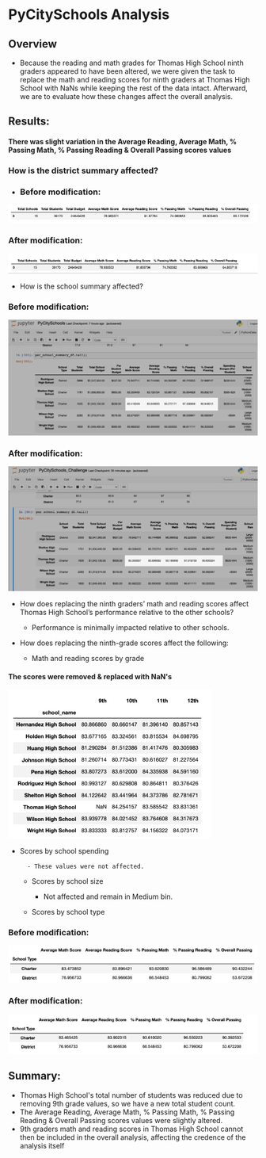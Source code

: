 # PyCitySchools Analysis

## Overview

- Because the reading and math grades for Thomas High School ninth graders appeared to have been altered, we were given the task to replace the math and reading scores for ninth graders at Thomas High School with NaNs while keeping the rest of the data intact. Afterward, we are to evaluate how these changes affect the overall analysis. 


## Results: 

#### There was slight variation in the Average Reading, Average Math, % Passing Math, % Passing Reading & Overall Passing scores values

### How is the district summary affected?

- ### Before modification:

![district_summary_original.png](https://github.com/forrestcasey/School_District_Analysis/blob/main/Resources/district_summary_original.png)

### After modification:

![district_summary_df_updated.png](https://github.com/forrestcasey/School_District_Analysis/blob/main/Resources/district_summary_df_updated.png)



- How is the school summary affected?



### Before modification:

![PyCitySchools_Challenge_original.png](https://github.com/forrestcasey/School_District_Analysis/blob/main/Resources/PyCitySchools_Challenge_original.png)


### After modification:



![PyCitySchools_Challenge_updated.png](https://github.com/forrestcasey/School_District_Analysis/blob/main/Resources/PyCitySchools_Challenge_updated.png)



- How does replacing the ninth graders’ math and reading scores affect Thomas High  School’s performance relative to the other schools?

	- Performance is minimally impacted relative to other schools.

- How does replacing the ninth-grade scores affect the following:

	- Math and reading scores by grade

#### The scores were removed & replaced with NaN's


![Math and reading scores by grade](https://github.com/forrestcasey/School_District_Analysis/blob/main/Resources/Math%20and%20reading%20scores%20by%20grade.png)


- Scores by school spending

		- These values were not affected.


	- Scores by school size

		- Not affected and remain in Medium bin.


	- Scores by school type

### Before modification:

![type_summary_df_before.png](https://github.com/forrestcasey/School_District_Analysis/blob/main/Resources/type_summary_df_before.png)

### After modification:

![type_summary_df_updated.png](https://github.com/forrestcasey/School_District_Analysis/blob/main/Resources/type_summary_df_updated.png)


## Summary: 

- Thomas High School's total number of students was reduced due to removing 9th grade values, so we have a new total student count.
- The Average Reading, Average Math, % Passing Math, % Passing Reading & Overall Passing scores values were slightly altered.
- 9th graders math and reading scores in Thomas High School cannot then be included in the overall analysis, affecting the credence of the analysis itself






